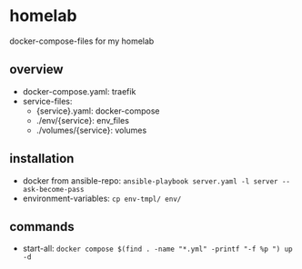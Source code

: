 # homelab
docker-compose-files for my homelab

## overview
* docker-compose.yaml: traefik
* service-files:
    * {service}.yaml: docker-compose
    * ./env/{service}: env\_files
    * ./volumes/{service}: volumes

## installation
* docker from ansible-repo: `ansible-playbook server.yaml -l server --ask-become-pass`
* environment-variables: `cp env-tmpl/ env/`

## commands
* start-all: `docker compose $(find . -name "*.yml" -printf "-f %p ") up -d`
